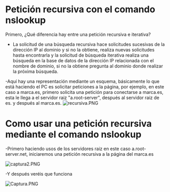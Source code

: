 # Petición recursiva con el comando nslookup

Primero, ¿Qué diferencia hay entre una petición recursiva e iterativa?
- La solicitud de una búsqueda recursiva hace solicitudes sucesivas de la dirección IP al dominio y si no la obtiene, realiza nuevas solicitudes hasta encontrarla y la solicitud de búsqueda iterativa realiza una búsqueda en la base de datos de la dirección IP relacionada con el nombre de dominio, si no la obtiene pregunta al dominio donde realizar la próxima búsqueda.

-Aquí hay una representación mediante un esquema, básicamente lo que está haciendo el PC es solicitar peticiones a la página, por ejemplo, en este caso a marca.es, primero solicita una petición para conectarse a marca.es, esta le llega a el servidor raiz "a.root-server", después al servidor raiz de es. y después al marca.es.
![recursiva.PNG](./recursiva.PNG)



# Como usar una petición recursiva mediante el comando nslookup
-Primero haciendo usos de los servidores raiz en este caso a.root-server.net, iniciaremos una petición recursiva a la página del marca.es

![captura2.PNG](./captura2.PNG)

-Y después veréis que funciona

![Captura.PNG](./Captura.PNG)
